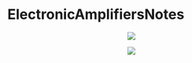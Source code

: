 # ElectronicAmplifiersNotes

<p align="center">
<img src="https://github.com/carlos-santiago-2017/ElectronicAmplifiersNotes/blob/master/Images/page_0.jpg">
</p>


<p align="center">
<img src="https://github.com/carlos-santiago-2017/ElectronicAmplifiersNotes/blob/master/Images/page_1.jpg">
</p>


